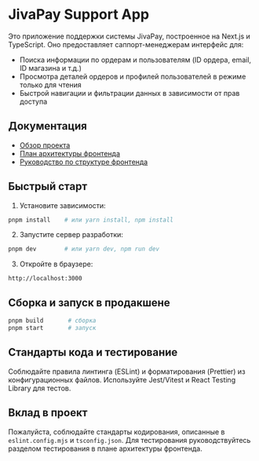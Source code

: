 # JivaPay Support App

Это приложение поддержки системы JivaPay, построенное на Next.js и TypeScript. Оно предоставляет саппорт-менеджерам интерфейс для:

- Поиска информации по ордерам и пользователям (ID ордера, email, ID магазина и т.д.)
- Просмотра деталей ордеров и профилей пользователей в режиме только для чтения
- Быстрой навигации и фильтрации данных в зависимости от прав доступа

## Документация

- [Обзор проекта](../../README.md)
- [План архитектуры фронтенда](../../frontend/README_ARCHITECTURE_PLAN.md)
- [Руководство по структуре фронтенда](../../frontend_structure_guide.md)

## Быстрый старт

1. Установите зависимости:
```bash
pnpm install    # или yarn install, npm install
```

2. Запустите сервер разработки:
```bash
pnpm dev        # или yarn dev, npm run dev
```

3. Откройте в браузере:
```text
http://localhost:3000
```

## Сборка и запуск в продакшене

```bash
pnpm build       # сборка
pnpm start       # запуск
```

## Стандарты кода и тестирование

Соблюдайте правила линтинга (ESLint) и форматирования (Prettier) из конфигурационных файлов.
Используйте Jest/Vitest и React Testing Library для тестов.

## Вклад в проект

Пожалуйста, соблюдайте стандарты кодирования, описанные в `eslint.config.mjs` и `tsconfig.json`. Для тестирования руководствуйтесь разделом тестирования в плане архитектуры фронтенда.
